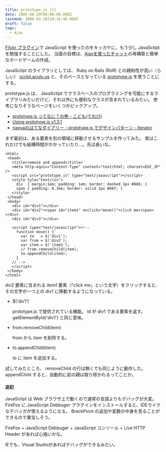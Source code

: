 ```yaml
---
title: prototype.js (1)
date: 2005-08-29T00:00:00.000Z
lastmod: 2006-03-18T10:14:48.000Z
draft: false
tags:
  - Ajax
---
```


[Flickr プラグイン](/posts/20050811/p01)で JavaScript を使ったのをキッカケに、もう少し JavaSctipt を勉強することにした。 当面の目標は、[Ajaxを使ったチャット](/posts/20050510/p01)の再構築と簡単なボードゲームの作成。

JavaSctipt のライブラリとしては、 Ruby on Rails (RoR) との親和性が高い（らしい） [script.aculo.us](http://script.aculo.us/) と、そのベースとなっている [prototype.js](http://prototype.conio.net/) を使うことにする。

prototype.js は、 JavaSctipt でクラスベースのプログラミングを可能にするライブラリみたいだけど、それ以外にも便利なクラスが含まれているみたい。 参考になりそうなページをいくつかピックアップ。

- [prototype.js ってなに？の巻 - こども(てれび)](http://d.hatena.ne.jp/wanpark/20050820#1124465166)
- [Using prototype.js v1.3.1](http://www.sergiopereira.com/articles/prototype.js.html)
- [naoyaのはてなダイアリー - prototype.js でデザインパターン - Iterator](http://d.hatena.ne.jp/naoya/20050813/1123919908)

まず最初は、ある要素を別の領域に移動させるサンプルを作ってみた。 実はこれだけでも結構時間がかかっていたり…。先は長いな。

```
<html>
 <head>
   <title>remove and append</title>
   <meta http-equiv="Content-Type" content="text/html; charset=EUC_JP" />
   <script src="prototype.js" type="text/javascript"></script>
   <style tyle="text/css">
     div  { margin:1em; padding: 1em; border: dashed 1px #888; }
     span { padding: 0.3em; border: solid 1px #88f; }
   </style>
 </head>
 <body>
   <div id="div1"></div>
   <div id="div2"><span id="item1" onclick="move()">click me</span></div>
   <div id="div3"></div>

   <script type="text/javascript"><!--
     function move() {
       var to   = $('div1');
       var from = $('div2');
       var item = $('item1');
       // from.removeChild(item);
       to.appendChild(item);
     }
   // -->
   </script>
 </body>
</html>
```

div2 要素に含まれる item1 要素（「click me」という文字）をクリックすると、その文字が一つ上の div1 に移動するようになっている。

- $('div1')

  prototype.js で提供されている機能。 id が div1 である要素を返す。getElementById('div1') と同じ意味。

- from.removeChild(item)

  from から item を削除する。

- to.appendChild(item)

  to に item を追加する。

試してみたところ、 removeChild の行は無くても同じように動作した。 appendChild すると、自動的に前の親は取り除かれるってことか。

#### 追記

JavaSctipt は Web ブラウザ上で動くので通常の言語よりもデバッグが大変。 FireFox に JavaScript Debbuger プラグインをインストールすると、IDEライクなデバッガが使えるようになる。 BrackPoint の追加や変数の中身を見ることができるので重宝しそう。

FireFox + JavaScript Debbuger + JavaScript コンソール + Live HTTP Header があれば心強いかな。

IEでも、Visual Studioがあればデバッグができるみたい。
